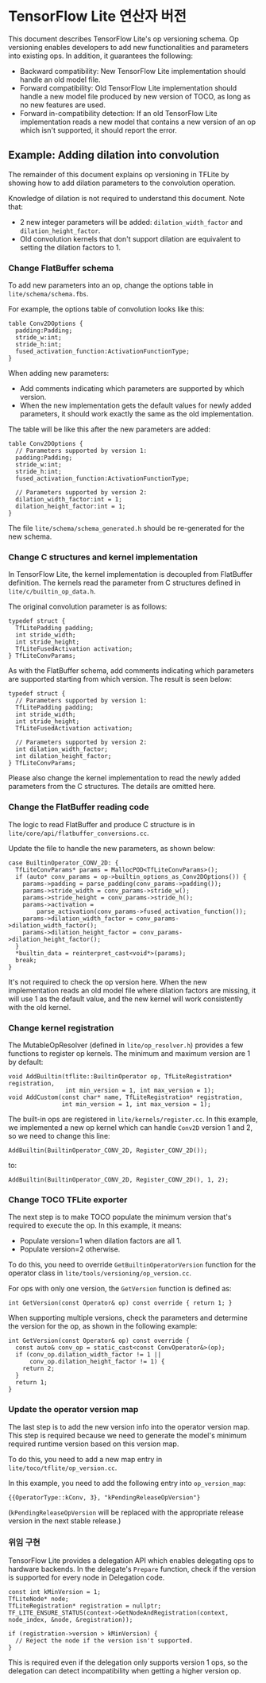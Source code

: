 # TensorFlow Lite 연산자 버전

This document describes TensorFlow Lite's op versioning schema. Op versioning enables developers to add new functionalities and parameters into existing ops. In addition, it guarantees the following:

- Backward compatibility: New TensorFlow Lite implementation should handle an old model file.
- Forward compatibility: Old TensorFlow Lite implementation should handle a new model file produced by new version of TOCO, as long as no new features are used.
- Forward in-compatibility detection: If an old TensorFlow Lite implementation reads a new model that contains a new version of an op which isn't supported, it should report the error.

## Example: Adding dilation into convolution

The remainder of this document explains op versioning in TFLite by showing how to add dilation parameters to the convolution operation.

Knowledge of dilation is not required to understand this document. Note that:

- 2 new integer parameters will be added: `dilation_width_factor` and `dilation_height_factor`.
- Old convolution kernels that don't support dilation are equivalent to setting the dilation factors to 1.

### Change FlatBuffer schema

To add new parameters into an op, change the options table in `lite/schema/schema.fbs`.

For example, the options table of convolution looks like this:

```
table Conv2DOptions {
  padding:Padding;
  stride_w:int;
  stride_h:int;
  fused_activation_function:ActivationFunctionType;
}
```

When adding new parameters:

- Add comments indicating which parameters are supported by which version.
- When the new implementation gets the default values for newly added parameters, it should work exactly the same as the old implementation.

The table will be like this after the new parameters are added:

```
table Conv2DOptions {
  // Parameters supported by version 1:
  padding:Padding;
  stride_w:int;
  stride_h:int;
  fused_activation_function:ActivationFunctionType;

  // Parameters supported by version 2:
  dilation_width_factor:int = 1;
  dilation_height_factor:int = 1;
}
```

The file `lite/schema/schema_generated.h` should be re-generated for the new schema.

### Change C structures and kernel implementation

In TensorFlow Lite, the kernel implementation is decoupled from FlatBuffer definition. The kernels read the parameter from C structures defined in `lite/c/builtin_op_data.h`.

The original convolution parameter is as follows:

```
typedef struct {
  TfLitePadding padding;
  int stride_width;
  int stride_height;
  TfLiteFusedActivation activation;
} TfLiteConvParams;
```

As with the FlatBuffer schema, add comments indicating which parameters are supported starting from which version. The result is seen below:

```
typedef struct {
  // Parameters supported by version 1:
  TfLitePadding padding;
  int stride_width;
  int stride_height;
  TfLiteFusedActivation activation;

  // Parameters supported by version 2:
  int dilation_width_factor;
  int dilation_height_factor;
} TfLiteConvParams;
```

Please also change the kernel implementation to read the newly added parameters from the C structures. The details are omitted here.

### Change the FlatBuffer reading code

The logic to read FlatBuffer and produce C structure is in `lite/core/api/flatbuffer_conversions.cc`.

Update the file to handle the new parameters, as shown below:

```
case BuiltinOperator_CONV_2D: {
  TfLiteConvParams* params = MallocPOD<TfLiteConvParams>();
  if (auto* conv_params = op->builtin_options_as_Conv2DOptions()) {
    params->padding = parse_padding(conv_params->padding());
    params->stride_width = conv_params->stride_w();
    params->stride_height = conv_params->stride_h();
    params->activation =
        parse_activation(conv_params->fused_activation_function());
    params->dilation_width_factor = conv_params->dilation_width_factor();
    params->dilation_height_factor = conv_params->dilation_height_factor();
  }
  *builtin_data = reinterpret_cast<void*>(params);
  break;
}
```

It's not required to check the op version here. When the new implementation reads an old model file where dilation factors are missing, it will use 1 as the default value, and the new kernel will work consistently with the old kernel.

### Change kernel registration

The MutableOpResolver (defined in `lite/op_resolver.h`) provides a few functions to register op kernels. The minimum and maximum version are 1 by default:

```
void AddBuiltin(tflite::BuiltinOperator op, TfLiteRegistration* registration,
                int min_version = 1, int max_version = 1);
void AddCustom(const char* name, TfLiteRegistration* registration,
               int min_version = 1, int max_version = 1);
```

The built-in ops are registered in `lite/kernels/register.cc`. In this example, we implemented a new op kernel which can handle `Conv2D` version 1 and 2, so we need to change this line:

```
AddBuiltin(BuiltinOperator_CONV_2D, Register_CONV_2D());
```

to:

```
AddBuiltin(BuiltinOperator_CONV_2D, Register_CONV_2D(), 1, 2);
```

### Change TOCO TFLite exporter

The next step is to make TOCO populate the minimum version that's required to execute the op. In this example, it means:

- Populate version=1 when dilation factors are all 1.
- Populate version=2 otherwise.

To do this, you need to override `GetBuiltinOperatorVersion` function for the operator class in `lite/tools/versioning/op_version.cc`.

For ops with only one version, the `GetVersion` function is defined as:

```
int GetVersion(const Operator& op) const override { return 1; }
```

When supporting multiple versions, check the parameters and determine the version for the op, as shown in the following example:

```
int GetVersion(const Operator& op) const override {
  const auto& conv_op = static_cast<const ConvOperator&>(op);
  if (conv_op.dilation_width_factor != 1 ||
      conv_op.dilation_height_factor != 1) {
    return 2;
  }
  return 1;
}
```

### Update the operator version map

The last step is to add the new version info into the operator version map. This step is required because we need to generate the model's minimum required runtime version based on this version map.

To do this, you need to add a new map entry in `lite/toco/tflite/op_version.cc`.

In this example, you need to add the following entry into `op_version_map`:

```
{{OperatorType::kConv, 3}, "kPendingReleaseOpVersion"}
```

(`kPendingReleaseOpVersion` will be replaced with the appropriate release version in the next stable release.)

### 위임 구현

TensorFlow Lite provides a delegation API which enables delegating ops to hardware backends. In the delegate's `Prepare` function, check if the version is supported for every node in Delegation code.

```
const int kMinVersion = 1;
TfLiteNode* node;
TfLiteRegistration* registration = nullptr;
TF_LITE_ENSURE_STATUS(context->GetNodeAndRegistration(context, node_index, &node, &registration));

if (registration->version > kMinVersion) {
  // Reject the node if the version isn't supported.
}
```

This is required even if the delegation only supports version 1 ops, so the delegation can detect incompatibility when getting a higher version op.
